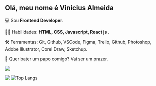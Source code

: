

## Olá, meu nome é Vinícius Almeida



<p align="left">
 💻 Sou <strong>Frontend Developer</strong>.
</p>  
  
<p align="left">
🦸‍♂️ Habilidades: <strong> HTML, CSS, Javascript, React js </strong>.
</p>
<p align="left">  
🛠 Ferramentas: Git, Github, VSCode, Figma, Trello, Github, Photoshop, Adobe Illustrator, Corel Draw, Sketchup.
</p>
<p align="left">
📡 Quer bater um papo comigo? Vai ser um prazer.
</p> 

<a href="https://www.linkedin.com/feed/" alt="Linkedin">
  <img src="https://img.shields.io/badge/-Linkedin-0e76a8?style=flat-square&logo=Linkedin&logoColor=white&link=https://www.linkedin.com/in/vin%C3%ADcius-almeida-86b224214/" /></a>
<p></p>
<img align='left' src="https://github-readme-stats.vercel.app/api?username=Viniciusgalmeida&show_icons=true&title_color=192021&text_color=192021&icon_color=024025&bg_color=ffffff&cache_seconds=2300">

![Top Langs](https://github-readme-stats.vercel.app/api/top-langs/?username=Viniciusgalmeida&layout=compact)

